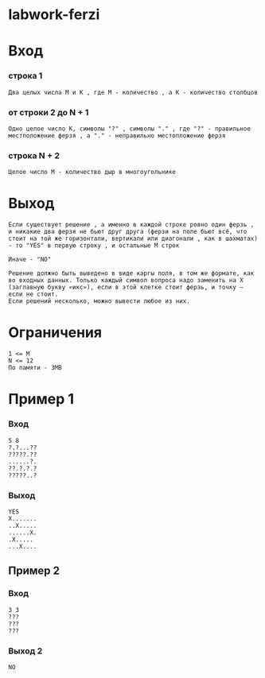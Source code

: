 # labwork-ferzi
# Вход
### строка 1
	Два целых числа M и K , где M - количество , а K - количество столбцов 

### от строки 2 до N + 1
    Одно целое число K, символы "?" , символы "." , где "?" - правильное местположение ферзя , а "." - неправильно местопложение ферзя
### строка N + 2
    Целое число M - количество дыр в многоугольнике

# Выход
	Если существует решение , а именно в каждой строке ровно один ферзь , и никакие два ферзя не бьют друг друга (ферзи на поле бьют всё, что стоит на той же горизонтали, вертикали или диагонали , как в шахматах) - то "YES" в первую строку , и остальные M строк

    Иначе - "NO"

    Решение должно быть выведено в виде каргы поля, в том же формате, как во входных данных. Только каждый символ вопроса надо заменить на Х (заглавную букву «икс»), если в этой клетке стоит ферзь, и точку — если не стоит.
    Если решений несколько, можно вывести любое из них.

# Ограничения
    1 <= M
    N <= 12
    По памяти - 3MB

# Пример 1
### Вход
    5 8
    ?.?...??
    ?????.??
    ......?.
    ??.?.?.?
    ?????..?

### Выход
    YES 
    X.......
    ..X.....
    ......X.
    .X.....
    ...X....
## Пример 2
### Вход
    3 3
    ???
    ???
    ???
### Выход 2
    NO

